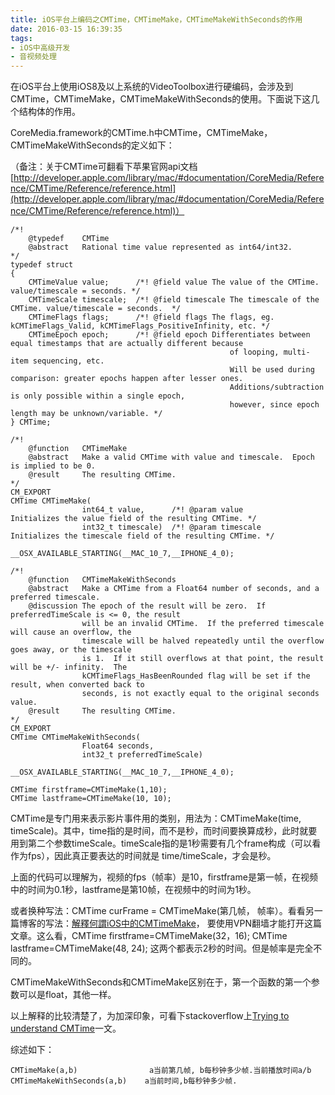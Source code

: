 ```yaml
---
title: iOS平台上编码之CMTime，CMTimeMake，CMTimeMakeWithSeconds的作用
date: 2016-03-15 16:39:35
tags:
- iOS中高级开发
- 音视频处理
---
```


在iOS平台上使用iOS8及以上系统的VideoToolbox进行硬编码，会涉及到CMTime，CMTimeMake，CMTimeMakeWithSeconds的使用。下面说下这几个结构体的作用。

CoreMedia.framework的CMTime.h中CMTime，CMTimeMake，CMTimeMakeWithSeconds的定义如下：

<!-- more -->

（备注：关于CMTime可翻看下苹果官网api文档
[http://developer.apple.com/library/mac/#documentation/CoreMedia/Reference/CMTime/Reference/reference.html](http://developer.apple.com/library/mac/#documentation/CoreMedia/Reference/CMTime/Reference/reference.html)）

```
/*!
	@typedef	CMTime
	@abstract	Rational time value represented as int64/int32.
*/
typedef struct
{
	CMTimeValue	value;		/*! @field value The value of the CMTime. value/timescale = seconds. */
	CMTimeScale	timescale;	/*! @field timescale The timescale of the CMTime. value/timescale = seconds.  */
	CMTimeFlags	flags;		/*! @field flags The flags, eg. kCMTimeFlags_Valid, kCMTimeFlags_PositiveInfinity, etc. */
	CMTimeEpoch	epoch;		/*! @field epoch Differentiates between equal timestamps that are actually different because
												 of looping, multi-item sequencing, etc.  
												 Will be used during comparison: greater epochs happen after lesser ones. 
												 Additions/subtraction is only possible within a single epoch,
												 however, since epoch length may be unknown/variable. */
} CMTime;
```

```
/*!
	@function	CMTimeMake
	@abstract	Make a valid CMTime with value and timescale.  Epoch is implied to be 0.
	@result		The resulting CMTime.
*/
CM_EXPORT 
CMTime CMTimeMake(
				int64_t value,		/*! @param value		Initializes the value field of the resulting CMTime. */
				int32_t timescale)	/*! @param timescale	Initializes the timescale field of the resulting CMTime. */
							__OSX_AVAILABLE_STARTING(__MAC_10_7,__IPHONE_4_0);
```

```
/*!
	@function	CMTimeMakeWithSeconds
	@abstract	Make a CMTime from a Float64 number of seconds, and a preferred timescale.
	@discussion	The epoch of the result will be zero.  If preferredTimeScale is <= 0, the result
				will be an invalid CMTime.  If the preferred timescale will cause an overflow, the
				timescale will be halved repeatedly until the overflow goes away, or the timescale
				is 1.  If it still overflows at that point, the result will be +/- infinity.  The
				kCMTimeFlags_HasBeenRounded flag will be set if the result, when converted back to
				seconds, is not exactly equal to the original seconds value.
	@result		The resulting CMTime.
*/
CM_EXPORT 
CMTime CMTimeMakeWithSeconds(
				Float64 seconds,
				int32_t preferredTimeScale)
							__OSX_AVAILABLE_STARTING(__MAC_10_7,__IPHONE_4_0);
```	

	CMTime firstframe=CMTimeMake(1,10);
	CMTime lastframe=CMTimeMake(10, 10);

CMTime是专门用来表示影片事件用的类别，用法为：CMTimeMake(time, timeScale)。其中，time指的是时间，而不是秒，而时间要换算成秒，此时就要用到第二个参数timeScale。timeScale指的是1秒需要有几个frame构成（可以看作为fps），因此真正要表达的时间就是 time/timeScale，才会是秒。

上面的代码可以理解为，视频的fps（帧率）是10，firstframe是第一帧，在视频中的时间为0.1秒，lastframe是第10帧，在视频中的时间为1秒。

或者换种写法：CMTime curFrame = CMTimeMake(第几帧， 帧率）。看看另一篇博客的写法：[解釋何謂iOS中的CMTimeMake](http://blog.riaproject.com/objective-c/1745/解釋何謂ios中的cmtimemake.html)， 要使用VPN翻墙才能打开这篇文章。这么看，CMTime firstframe=CMTimeMake(32，16);
CMTime lastframe=CMTimeMake(48, 24); 这两个都表示2秒的时间。但是帧率是完全不同的。

CMTimeMakeWithSeconds和CMTimeMake区别在于，第一个函数的第一个参数可以是float，其他一样。

以上解释的比较清楚了，为加深印象，可看下stackoverflow上[Trying to understand CMTime](http://stackoverflow.com/questions/12902410/trying-to-understand-cmtime)一文。

综述如下：

	CMTimeMake(a,b)    			   a当前第几帧, b每秒钟多少帧.当前播放时间a/b
	CMTimeMakeWithSeconds(a,b)    a当前时间,b每秒钟多少帧.
						


